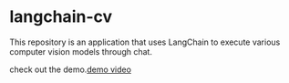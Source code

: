 # langchain-cv

This repository is an application that uses LangChain to execute various computer vision models through chat. 

check out the demo.[demo video](https://www.youtube.com/watch?v=NcU5xeHIGUE)

